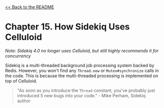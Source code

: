 [&lt;&lt; Back to the README](README.md)

# Chapter 15. How Sidekiq Uses Celluloid

*Note: Sidekiq 4.0 no longer uses Celluloid, but still highly recommends it
for concurrency*

Sidekiq is a multi-threaded background job processing system backed by Redis.
However, you won't find any `Thread.new` or `Mutex#synchronize` calls in the
code. This is because the multi-threaded processing is implemented on top of
Celluloid.

> "As soon as you introduce the `Thread` constant, you've probably just
   introduced 5 new bugs into your code." - Mike Perham, Sidekiq author


